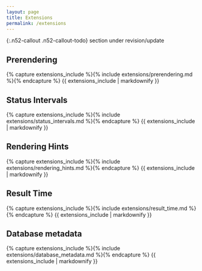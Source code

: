 ```yaml
---
layout: page
title: Extensions
permalink: /extensions
---
```


{:.n52-callout .n52-callout-todo}
section under revision/update


## Prerendering

{% capture extensions_include %}{% include extensions/prerendering.md %}{% endcapture %}
{{ extensions_include | markdownify }}

## Status Intervals

{% capture extensions_include %}{% include extensions/status_intervals.md %}{% endcapture %}
{{ extensions_include | markdownify }}

## Rendering Hints

{% capture extensions_include %}{% include extensions/rendering_hints.md %}{% endcapture %}
{{ extensions_include | markdownify }}


## Result Time

{% capture extensions_include %}{% include extensions/result_time.md %}{% endcapture %}
{{ extensions_include | markdownify }}


## Database metadata

{% capture extensions_include %}{% include extensions/database_metadata.md %}{% endcapture %}
{{ extensions_include | markdownify }}
